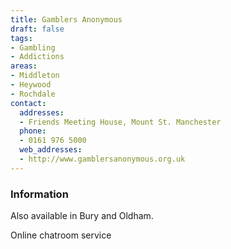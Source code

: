 ```yaml
---
title: Gamblers Anonymous
draft: false
tags:
- Gambling
- Addictions
areas:
- Middleton
- Heywood
- Rochdale
contact:
  addresses:
  - Friends Meeting House, Mount St. Manchester
  phone:
  - 0161 976 5000
  web_addresses:
  - http://www.gamblersanonymous.org.uk
---
```


### Information
Also available in Bury and Oldham.

Online chatroom service

